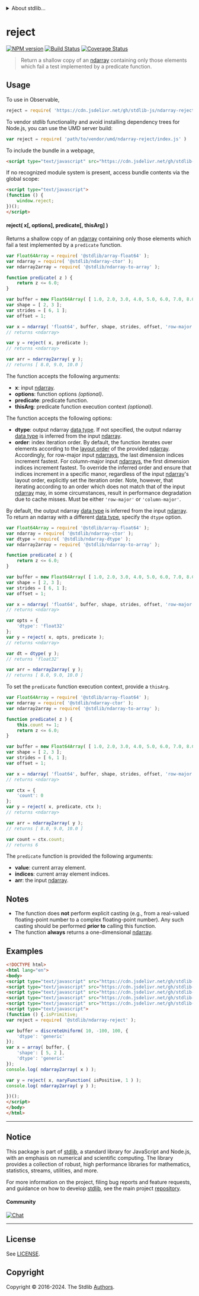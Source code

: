 <!--

@license Apache-2.0

Copyright (c) 2024 The Stdlib Authors.

Licensed under the Apache License, Version 2.0 (the "License");
you may not use this file except in compliance with the License.
You may obtain a copy of the License at

   http://www.apache.org/licenses/LICENSE-2.0

Unless required by applicable law or agreed to in writing, software
distributed under the License is distributed on an "AS IS" BASIS,
WITHOUT WARRANTIES OR CONDITIONS OF ANY KIND, either express or implied.
See the License for the specific language governing permissions and
limitations under the License.

-->


<details>
  <summary>
    About stdlib...
  </summary>
  <p>We believe in a future in which the web is a preferred environment for numerical computation. To help realize this future, we've built stdlib. stdlib is a standard library, with an emphasis on numerical and scientific computation, written in JavaScript (and C) for execution in browsers and in Node.js.</p>
  <p>The library is fully decomposable, being architected in such a way that you can swap out and mix and match APIs and functionality to cater to your exact preferences and use cases.</p>
  <p>When you use stdlib, you can be absolutely certain that you are using the most thorough, rigorous, well-written, studied, documented, tested, measured, and high-quality code out there.</p>
  <p>To join us in bringing numerical computing to the web, get started by checking us out on <a href="https://github.com/stdlib-js/stdlib">GitHub</a>, and please consider <a href="https://opencollective.com/stdlib">financially supporting stdlib</a>. We greatly appreciate your continued support!</p>
</details>

# reject

[![NPM version][npm-image]][npm-url] [![Build Status][test-image]][test-url] [![Coverage Status][coverage-image]][coverage-url] <!-- [![dependencies][dependencies-image]][dependencies-url] -->

> Return a shallow copy of an [ndarray][@stdlib/ndarray/ctor] containing only those elements which fail a test implemented by a predicate function.

<section class="intro">

</section>

<!-- /.intro -->



<section class="usage">

## Usage

To use in Observable,

```javascript
reject = require( 'https://cdn.jsdelivr.net/gh/stdlib-js/ndarray-reject@umd/browser.js' )
```

To vendor stdlib functionality and avoid installing dependency trees for Node.js, you can use the UMD server build:

```javascript
var reject = require( 'path/to/vendor/umd/ndarray-reject/index.js' )
```

To include the bundle in a webpage,

```html
<script type="text/javascript" src="https://cdn.jsdelivr.net/gh/stdlib-js/ndarray-reject@umd/browser.js"></script>
```

If no recognized module system is present, access bundle contents via the global scope:

```html
<script type="text/javascript">
(function () {
    window.reject;
})();
</script>
```

#### reject( x\[, options], predicate\[, thisArg] )

Returns a shallow copy of an [ndarray][@stdlib/ndarray/ctor] containing only those elements which fail a test implemented by a `predicate` function.

<!-- eslint-disable max-len -->

```javascript
var Float64Array = require( '@stdlib/array-float64' );
var ndarray = require( '@stdlib/ndarray-ctor' );
var ndarray2array = require( '@stdlib/ndarray-to-array' );

function predicate( z ) {
    return z <= 6.0;
}

var buffer = new Float64Array( [ 1.0, 2.0, 3.0, 4.0, 5.0, 6.0, 7.0, 8.0, 9.0, 10.0, 11.0, 12.0 ] );
var shape = [ 2, 3 ];
var strides = [ 6, 1 ];
var offset = 1;

var x = ndarray( 'float64', buffer, shape, strides, offset, 'row-major' );
// returns <ndarray>

var y = reject( x, predicate );
// returns <ndarray>

var arr = ndarray2array( y );
// returns [ 8.0, 9.0, 10.0 ]
```

The function accepts the following arguments:

-   **x**: input [ndarray][@stdlib/ndarray/ctor].
-   **options**: function options _(optional)_.
-   **predicate**: predicate function.
-   **thisArg**: predicate function execution context _(optional)_.

The function accepts the following options:

-   **dtype**: output ndarray [data type][@stdlib/ndarray/dtypes]. If not specified, the output ndarray [data type][@stdlib/ndarray/dtypes] is inferred from the input [ndarray][@stdlib/ndarray/ctor].
-   **order**: index iteration order. By default, the function iterates over elements according to the [layout order][@stdlib/ndarray/orders] of the provided [ndarray][@stdlib/ndarray/ctor]. Accordingly, for row-major input [ndarrays][@stdlib/ndarray/ctor], the last dimension indices increment fastest. For column-major input [ndarrays][@stdlib/ndarray/ctor], the first dimension indices increment fastest. To override the inferred order and ensure that indices increment in a specific manor, regardless of the input [ndarray][@stdlib/ndarray/ctor]'s layout order, explicitly set the iteration order. Note, however, that iterating according to an order which does not match that of the input [ndarray][@stdlib/ndarray/ctor] may, in some circumstances, result in performance degradation due to cache misses. Must be either `'row-major'` or `'column-major'`.

By default, the output ndarray [data type][@stdlib/ndarray/dtypes] is inferred from the input [ndarray][@stdlib/ndarray/ctor]. To return an ndarray with a different [data type][@stdlib/ndarray/dtypes], specify the `dtype` option.

<!-- eslint-disable max-len -->

```javascript
var Float64Array = require( '@stdlib/array-float64' );
var ndarray = require( '@stdlib/ndarray-ctor' );
var dtype = require( '@stdlib/ndarray-dtype' );
var ndarray2array = require( '@stdlib/ndarray-to-array' );

function predicate( z ) {
    return z <= 6.0;
}

var buffer = new Float64Array( [ 1.0, 2.0, 3.0, 4.0, 5.0, 6.0, 7.0, 8.0, 9.0, 10.0, 11.0, 12.0 ] );
var shape = [ 2, 3 ];
var strides = [ 6, 1 ];
var offset = 1;

var x = ndarray( 'float64', buffer, shape, strides, offset, 'row-major' );
// returns <ndarray>

var opts = {
    'dtype': 'float32'
};
var y = reject( x, opts, predicate );
// returns <ndarray>

var dt = dtype( y );
// returns 'float32'

var arr = ndarray2array( y );
// returns [ 8.0, 9.0, 10.0 ]
```

To set the `predicate` function execution context, provide a `thisArg`.

<!-- eslint-disable no-invalid-this, max-len -->

```javascript
var Float64Array = require( '@stdlib/array-float64' );
var ndarray = require( '@stdlib/ndarray-ctor' );
var ndarray2array = require( '@stdlib/ndarray-to-array' );

function predicate( z ) {
    this.count += 1;
    return z <= 6.0;
}

var buffer = new Float64Array( [ 1.0, 2.0, 3.0, 4.0, 5.0, 6.0, 7.0, 8.0, 9.0, 10.0, 11.0, 12.0 ] );
var shape = [ 2, 3 ];
var strides = [ 6, 1 ];
var offset = 1;

var x = ndarray( 'float64', buffer, shape, strides, offset, 'row-major' );
// returns <ndarray>

var ctx = {
    'count': 0
};
var y = reject( x, predicate, ctx );
// returns <ndarray>

var arr = ndarray2array( y );
// returns [ 8.0, 9.0, 10.0 ]

var count = ctx.count;
// returns 6
```

The `predicate` function is provided the following arguments:

-   **value**: current array element.
-   **indices**: current array element indices.
-   **arr**: the input [ndarray][@stdlib/ndarray/ctor].

</section>

<!-- /.usage -->

<section class="notes">

## Notes

-   The function does **not** perform explicit casting (e.g., from a real-valued floating-point number to a complex floating-point number). Any such casting should be performed **prior to** calling this function.
-   The function **always** returns a one-dimensional [ndarray][@stdlib/ndarray/ctor].

</section>

<!-- /.notes -->

<section class="examples">

## Examples

<!-- eslint no-undef: "error" -->

```html
<!DOCTYPE html>
<html lang="en">
<body>
<script type="text/javascript" src="https://cdn.jsdelivr.net/gh/stdlib-js/random-array-discrete-uniform@umd/browser.js"></script>
<script type="text/javascript" src="https://cdn.jsdelivr.net/gh/stdlib-js/ndarray-to-array@umd/browser.js"></script>
<script type="text/javascript" src="https://cdn.jsdelivr.net/gh/stdlib-js/utils-nary-function@umd/browser.js"></script>
<script type="text/javascript" src="https://cdn.jsdelivr.net/gh/stdlib-js/ndarray-array@umd/browser.js"></script>
<script type="text/javascript" src="https://cdn.jsdelivr.net/gh/stdlib-js/assert-is-positive-number@umd/browser.js"></script>
<script type="text/javascript">
(function () {.isPrimitive;
var reject = require( '@stdlib/ndarray-reject' );

var buffer = discreteUniform( 10, -100, 100, {
    'dtype': 'generic'
});
var x = array( buffer, {
    'shape': [ 5, 2 ],
    'dtype': 'generic'
});
console.log( ndarray2array( x ) );

var y = reject( x, naryFunction( isPositive, 1 ) );
console.log( ndarray2array( y ) );

})();
</script>
</body>
</html>
```

</section>

<!-- /.examples -->

<!-- Section for related `stdlib` packages. Do not manually edit this section, as it is automatically populated. -->

<section class="related">

</section>

<!-- /.related -->


<section class="main-repo" >

* * *

## Notice

This package is part of [stdlib][stdlib], a standard library for JavaScript and Node.js, with an emphasis on numerical and scientific computing. The library provides a collection of robust, high performance libraries for mathematics, statistics, streams, utilities, and more.

For more information on the project, filing bug reports and feature requests, and guidance on how to develop [stdlib][stdlib], see the main project [repository][stdlib].

#### Community

[![Chat][chat-image]][chat-url]

---

## License

See [LICENSE][stdlib-license].


## Copyright

Copyright &copy; 2016-2024. The Stdlib [Authors][stdlib-authors].

</section>

<!-- /.stdlib -->

<!-- Section for all links. Make sure to keep an empty line after the `section` element and another before the `/section` close. -->

<section class="links">

[npm-image]: http://img.shields.io/npm/v/@stdlib/ndarray-reject.svg
[npm-url]: https://npmjs.org/package/@stdlib/ndarray-reject

[test-image]: https://github.com/stdlib-js/ndarray-reject/actions/workflows/test.yml/badge.svg?branch=main
[test-url]: https://github.com/stdlib-js/ndarray-reject/actions/workflows/test.yml?query=branch:main

[coverage-image]: https://img.shields.io/codecov/c/github/stdlib-js/ndarray-reject/main.svg
[coverage-url]: https://codecov.io/github/stdlib-js/ndarray-reject?branch=main

<!--

[dependencies-image]: https://img.shields.io/david/stdlib-js/ndarray-reject.svg
[dependencies-url]: https://david-dm.org/stdlib-js/ndarray-reject/main

-->

[chat-image]: https://img.shields.io/gitter/room/stdlib-js/stdlib.svg
[chat-url]: https://app.gitter.im/#/room/#stdlib-js_stdlib:gitter.im

[stdlib]: https://github.com/stdlib-js/stdlib

[stdlib-authors]: https://github.com/stdlib-js/stdlib/graphs/contributors

[umd]: https://github.com/umdjs/umd
[es-module]: https://developer.mozilla.org/en-US/docs/Web/JavaScript/Guide/Modules

[deno-url]: https://github.com/stdlib-js/ndarray-reject/tree/deno
[deno-readme]: https://github.com/stdlib-js/ndarray-reject/blob/deno/README.md
[umd-url]: https://github.com/stdlib-js/ndarray-reject/tree/umd
[umd-readme]: https://github.com/stdlib-js/ndarray-reject/blob/umd/README.md
[esm-url]: https://github.com/stdlib-js/ndarray-reject/tree/esm
[esm-readme]: https://github.com/stdlib-js/ndarray-reject/blob/esm/README.md
[branches-url]: https://github.com/stdlib-js/ndarray-reject/blob/main/branches.md

[stdlib-license]: https://raw.githubusercontent.com/stdlib-js/ndarray-reject/main/LICENSE

[@stdlib/ndarray/ctor]: https://github.com/stdlib-js/ndarray-ctor/tree/umd

[@stdlib/ndarray/dtypes]: https://github.com/stdlib-js/ndarray-dtypes/tree/umd

[@stdlib/ndarray/orders]: https://github.com/stdlib-js/ndarray-orders/tree/umd

<!-- <related-links> -->

<!-- </related-links> -->

</section>

<!-- /.links -->
